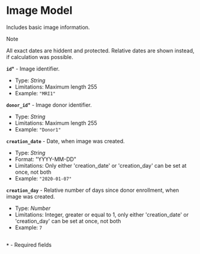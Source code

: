 # Image Model
Includes basic image information.

>[!NOTE]
> All exact dates are hiddent and protected. Relative dates are shown instead, if calculation was possible.

**`id`*** - Image identifier.
- Type: _String_
- Limitations: Maximum length 255
- Example: `"MRI1"`

**`donor_id`*** - Image donor identifier.
- Type: _String_
- Limitations: Maximum length 255
- Example: `"Donor1"`

**`creation_date`** - Date, when image was created.
- Type: _String_
- Format: "YYYY-MM-DD"
- Limitations: Only either 'creation_date' or 'creation_day' can be set at once, not both
- Example: `"2020-01-07"`

**`creation_day`** - Relative number of days since donor enrollment, when image was created.
- Type: _Number_
- Limitations: Integer, greater or equal to 1, only either 'creation_date' or 'creation_day' can be set at once, not both
- Example: `7`


##
**`*`** - Required fields

